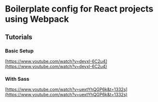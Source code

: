 # Boilerplate config for React projects using Webpack


## Tutorials

### Basic Setup
[https://www.youtube.com/watch?v=deyxI-6C2u4](https://www.youtube.com/watch?v=deyxI-6C2u4)

### With Sass
[https://www.youtube.com/watch?v=uextYhQGP6k&t=1332s](https://www.youtube.com/watch?v=uextYhQGP6k&t=1332s)


